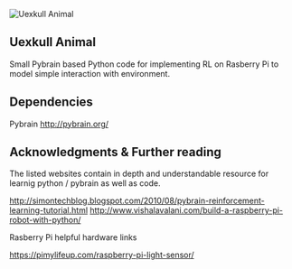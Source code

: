 ![Uexkull Animal](http://scncflab.com/wp-content/uploads/2018/09/img-01.png)

## Uexkull Animal

Small Pybrain based Python code for implementing RL on Rasberry Pi to model simple interaction with environment.


## Dependencies

Pybrain http://pybrain.org/


## Acknowledgments & Further reading

The listed websites contain in depth and understandable resource for learnig python / pybrain as well as code.

http://simontechblog.blogspot.com/2010/08/pybrain-reinforcement-learning-tutorial.html
http://www.vishalavalani.com/build-a-raspberry-pi-robot-with-python/

Rasberry Pi helpful hardware links

https://pimylifeup.com/raspberry-pi-light-sensor/



